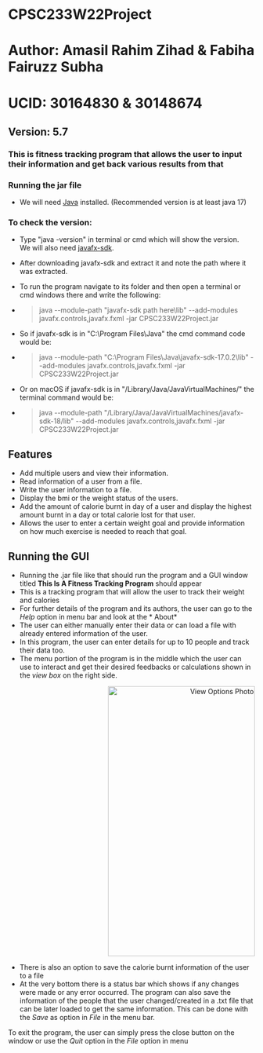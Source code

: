 # CPSC233W22Project

# Author: Amasil Rahim Zihad & Fabiha Fairuzz Subha

# UCID: 30164830 & 30148674

## Version: 5.7

### This is fitness tracking program that allows the user to input their information and get back various results from that

### Running  the jar file

- We will need [Java](https://www.oracle.com/java/technologies/downloads/) installed.
  (Recommended version is at least java 17)

### To check the version:

- Type "java -version" in terminal or cmd which will show the version.  
  We will also need [javafx-sdk](https://gluonhq.com/products/javafx/).

- After downloading javafx-sdk and extract it and note the path where it was extracted.

- To run the program navigate to its folder and then open a terminal or cmd windows there and write the following:

- > java --module-path "javafx-sdk path here\lib" --add-modules javafx.controls,javafx.fxml -jar CPSC233W22Project.jar

- So if javafx-sdk is in "C:\Program Files\Java\" the cmd command code would be:

- > java --module-path "C:\Program Files\Java\javafx-sdk-17.0.2\lib" --add-modules javafx.controls,javafx.fxml -jar CPSC233W22Project.jar

- Or on macOS if javafx-sdk is in "/Library/Java/JavaVirtualMachines/" the terminal command would be:

- > java --module-path "/Library/Java/JavaVirtualMachines/javafx-sdk-18/lib" --add-modules javafx.controls,javafx.fxml -jar CPSC233W22Project.jar

## Features

- Add multiple users and view their information.
- Read information of a user from a file.
- Write the user information to a file.
- Display the bmi or the weight status of the users.
- Add the amount of calorie burnt in day of a user and display the highest amount burnt in a day or total calorie lost
  for that user.
- Allows the user to enter a certain weight goal and provide information on how much exercise is needed to reach that
  goal.

## Running the GUI

- Running the .jar file like that should run the program and a GUI window titled **This Is A Fitness Tracking Program**
  should appear
- This is a tracking program that will allow the user to track their weight and calories
- For further details of the program and its authors, the user can go to the *Help* option in menu bar and look at the *
  About*
- The user can either manually enter their data or can load a file with already entered information of the user.
- In this program, the user can enter details for up to 10 people and track their data too.
- The menu portion of the program is in the middle which the user can use to interact and get their desired feedbacks or
  calculations shown in the *view box* on the right side.

<div style="text-align: right;"><a href="https://imgbox.com/KuIqeCEL" target="_blank"><img src="https://images2.imgbox.com/08/14/KuIqeCEL_o.png" height="550" width="300" alt="View Options Photo"/></a></div>

- There is also an option to save the calorie burnt information of the user to a file
- At the very bottom there is a status bar which shows if any changes were made or any error occurred. The program can
  also save the information of the people that the user changed/created in a .txt file that can be later loaded to get
  the same information. This can be done with the *Save* as option in *File* in the menu bar.

To exit the program, the user can simply press the close button on the window or use the *Quit* option in the *File* option in menu

